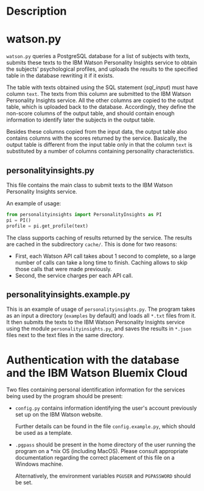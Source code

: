 # Description

# watson.py

`watson.py` queries a PostgreSQL database for a list of subjects
with texts, submits these texts to the IBM Watson Personality Insights
service to obtain the subjects' psychological profiles, and uploads
the results to the specified table in the database rewriting it if
it exists.

The table with texts obtained using the SQL statement (*sql_input*)
must have column `text`. The texts from this column are submitted
to the IBM Watson Personality Insights service. All the other columns
are copied to the output table, which is uploaded back to the database.
Accordingly, they define the non-score columns of the output table, and
should contain enough information to identify later the subjects in
the output table.

Besides these columns copied from the input data, the output table
also contains columns with the scores returned by the service.
Basically, the output table is different from the input table only
in that the column `text` is substituted by a number of columns
containing personality characteristics.

## personalityinsights.py

This file contains the main class to submit texts to the IBM Watson
Personality Insights service.

An example of usage:
``` Python
from personalityinsights import PersonalityInsights as PI
pi = PI()
profile = pi.get_profile(text)
```

The class supports caching of results returned by the service.
The results are cached in the subdirectory `cache/`.
This is done for two reasons:
- First, each Watson API call takes about 1 second to complete, so
  a large number of calls can take a long time to finish. Caching
  allows to skip those calls that were made previously.
- Second, the service charges per each API call.

## personalityinsights.example.py

This is an example of usage of `personalityinsights.py`.
The program takes as an input a directory (`examples` by default)
and loads all `*.txt` files from it. It then submits the texts
to the IBM Watson Personality Insights service using the module
`personalityinsights.py`, and saves the results in `*.json` files
next to the text files in the same directory.

# Authentication with the database and the IBM Watson Bluemix Cloud

Two files containing personal identification information for
the services being used by the program should be present:

- `config.py` contains information identifying the user's account
  previously set up on the IBM Watson website.

  Further details can be found in the file `config.example.py`,
  which should be used as a template.

- `.pgpass` should be present in the home directory of the user
  running the program on a *nix OS (including MacOS). Please
  consult appropriate documentation regarding the correct placement
  of this file on a Windows machine.

  Alternatively, the environment variables `PGUSER` and `PGPASSWORD`
  should be set.
